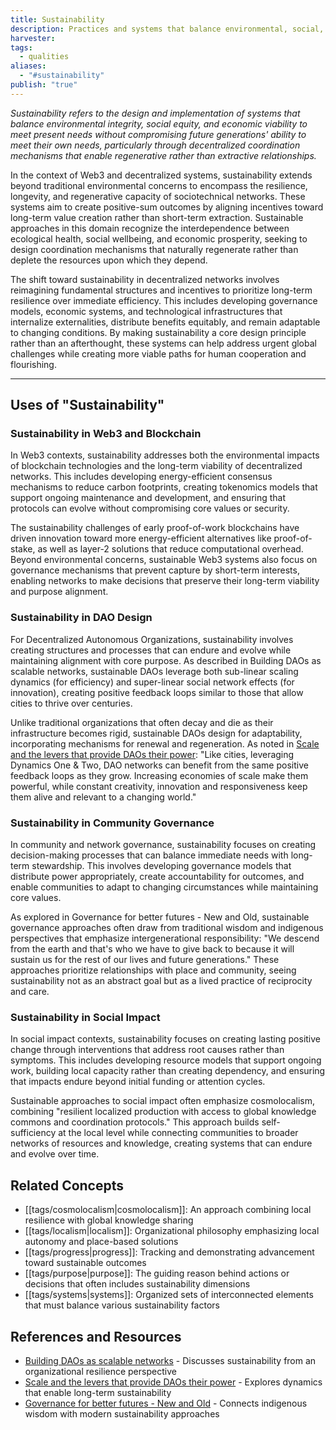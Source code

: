 ```yaml
---
title: Sustainability
description: Practices and systems that balance environmental, social, and economic dimensions to ensure long-term viability and regeneration in decentralized networks and beyond
harvester: 
tags:
  - qualities
aliases:
  - "#sustainability"
publish: "true"
---
```


_Sustainability refers to the design and implementation of systems that balance environmental integrity, social equity, and economic viability to meet present needs without compromising future generations' ability to meet their own needs, particularly through decentralized coordination mechanisms that enable regenerative rather than extractive relationships._

In the context of Web3 and decentralized systems, sustainability extends beyond traditional environmental concerns to encompass the resilience, longevity, and regenerative capacity of sociotechnical networks. These systems aim to create positive-sum outcomes by aligning incentives toward long-term value creation rather than short-term extraction. Sustainable approaches in this domain recognize the interdependence between ecological health, social wellbeing, and economic prosperity, seeking to design coordination mechanisms that naturally regenerate rather than deplete the resources upon which they depend.

The shift toward sustainability in decentralized networks involves reimagining fundamental structures and incentives to prioritize long-term resilience over immediate efficiency. This includes developing governance models, economic systems, and technological infrastructures that internalize externalities, distribute benefits equitably, and remain adaptable to changing conditions. By making sustainability a core design principle rather than an afterthought, these systems can help address urgent global challenges while creating more viable paths for human cooperation and flourishing.

---

## Uses of "Sustainability"

### Sustainability in Web3 and Blockchain

In Web3 contexts, sustainability addresses both the environmental impacts of blockchain technologies and the long-term viability of decentralized networks. This includes developing energy-efficient consensus mechanisms to reduce carbon footprints, creating tokenomics models that support ongoing maintenance and development, and ensuring that protocols can evolve without compromising core values or security.

The sustainability challenges of early proof-of-work blockchains have driven innovation toward more energy-efficient alternatives like proof-of-stake, as well as layer-2 solutions that reduce computational overhead. Beyond environmental concerns, sustainable Web3 systems also focus on governance mechanisms that prevent capture by short-term interests, enabling networks to make decisions that preserve their long-term viability and purpose alignment.

### Sustainability in DAO Design

For Decentralized Autonomous Organizations, sustainability involves creating structures and processes that can endure and evolve while maintaining alignment with core purpose. As described in Building DAOs as scalable networks, sustainable DAOs leverage both sub-linear scaling dynamics (for efficiency) and super-linear social network effects (for innovation), creating positive feedback loops similar to those that allow cities to thrive over centuries.

Unlike traditional organizations that often decay and die as their infrastructure becomes rigid, sustainable DAOs design for adaptability, incorporating mechanisms for renewal and regeneration. As noted in [Scale and the levers that provide DAOs their power](artifacts/articles/network-evolution%201/Scale%20and%20the%20levers%20that%20provide%20DAOs%20their%20power.md): "Like cities, leveraging Dynamics One & Two, DAO networks can benefit from the same positive feedback loops as they grow. Increasing economies of scale make them powerful, while constant creativity, innovation and responsiveness keep them alive and relevant to a changing world."

### Sustainability in Community Governance

In community and network governance, sustainability focuses on creating decision-making processes that can balance immediate needs with long-term stewardship. This involves developing governance models that distribute power appropriately, create accountability for outcomes, and enable communities to adapt to changing circumstances while maintaining core values.

As explored in Governance for better futures - New and Old, sustainable governance approaches often draw from traditional wisdom and indigenous perspectives that emphasize intergenerational responsibility: "We descend from the earth and that's who we have to give back to because it will sustain us for the rest of our lives and future generations." These approaches prioritize relationships with place and community, seeing sustainability not as an abstract goal but as a lived practice of reciprocity and care.

### Sustainability in Social Impact

In social impact contexts, sustainability focuses on creating lasting positive change through interventions that address root causes rather than symptoms. This includes developing resource models that support ongoing work, building local capacity rather than creating dependency, and ensuring that impacts endure beyond initial funding or attention cycles.

Sustainable approaches to social impact often emphasize cosmolocalism, combining "resilient localized production with access to global knowledge commons and coordination protocols." This approach builds self-sufficiency at the local level while connecting communities to broader networks of resources and knowledge, creating systems that can endure and evolve over time.

## Related Concepts

- [[tags/cosmolocalism|cosmolocalism]]: An approach combining local resilience with global knowledge sharing
- [[tags/localism|localism]]: Organizational philosophy emphasizing local autonomy and place-based solutions
- [[tags/progress|progress]]: Tracking and demonstrating advancement toward sustainable outcomes
- [[tags/purpose|purpose]]: The guiding reason behind actions or decisions that often includes sustainability dimensions
- [[tags/systems|systems]]: Organized sets of interconnected elements that must balance various sustainability factors

## References and Resources

- [Building DAOs as scalable networks](artifacts/articles/network-evolution%201/Building%20DAOs%20as%20scalable%20networks.md) - Discusses sustainability from an organizational resilience perspective
- [Scale and the levers that provide DAOs their power](artifacts/articles/network-evolution%201/Scale%20and%20the%20levers%20that%20provide%20DAOs%20their%20power.md) - Explores dynamics that enable long-term sustainability
- [Governance for better futures - New and Old](artifacts/articles/governance-for-better-futures%201/Governance%20for%20better%20futures%20-%20New%20and%20Old.md) - Connects indigenous wisdom with modern sustainability approaches